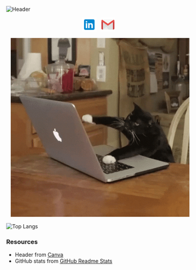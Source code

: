 
![Header](./banner.png)

<p align="center">
  <a href="https://www.linkedin.com/in/j-davitt/" target="_blank" rel="noopener noreferrer"><img height="38" src="./linkedin.png"></a>&nbsp;&nbsp;
  <a href="mailto:joseph.j.davitt@gmail.com" target="_blank" rel="noopener noreferrer"><img height="38" src="./gmail.png"></a>&nbsp;&nbsp;
</p>

<p align="center">
<img src="./cat.gif"/>
</p>




![Top Langs](https://github-readme-stats.vercel.app/api/top-langs/?username=j-davitt&theme=dracula&layout=compact)

### Resources

- Header from [Canva](https://www.canva.com/)
- GitHub stats from [GitHub Readme Stats](https://github.com/anuraghazra/github-readme-stats)


